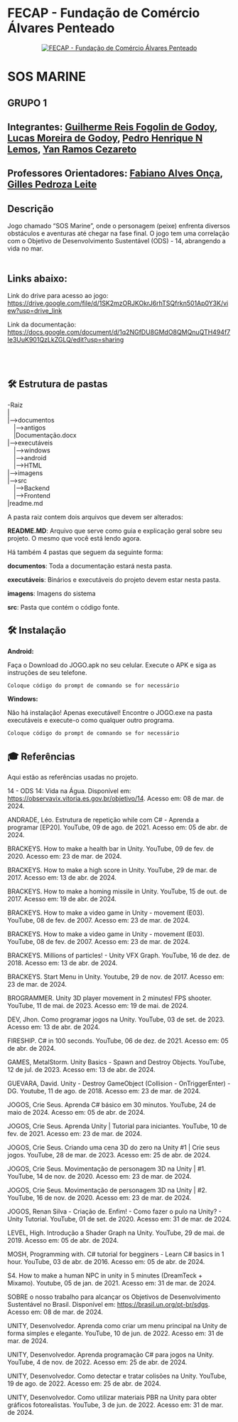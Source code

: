 # FECAP - Fundação de Comércio Álvares Penteado

<p align="center">
<a href= "https://www.fecap.br/"><img src="https://encrypted-tbn0.gstatic.com/images?q=tbn:ANd9GcRhZPrRa89Kma0ZZogxm0pi-tCn_TLKeHGVxywp-LXAFGR3B1DPouAJYHgKZGV0XTEf4AE&usqp=CAU" alt="FECAP - Fundação de Comércio Álvares Penteado" border="0"></a>
</p>

# SOS MARINE

## GRUPO 1

## Integrantes: <a href="https://www.linkedin.com/in/victorbarq/">Guilherme Reis Fogolin de Godoy</a>, <a href="https://www.linkedin.com/in/victorbarq/">Lucas Moreira de Godoy</a>, <a href="https://www.linkedin.com/in/victorbarq/">Pedro Henrique N Lemos</a>, <a href="https://www.linkedin.com/in/victorbarq/">Yan Ramos Cezareto</a>

## Professores Orientadores: <a href="https://www.linkedin.com/in/victorbarq/">Fabiano Alves Onça</a>, <a href="https://www.linkedin.com/in/victorbarq/">Gilles Pedroza Leite</a>

## Descrição

Jogo chamado “SOS Marine”, onde o personagem (peixe) enfrenta diversos obstáculos e aventuras até chegar na fase final. O jogo tem uma correlação com o Objetivo de Desenvolvimento Sustentável (ODS) - 14, abrangendo a vida no mar.
<br><br>
## Links abaixo:
Link do drive para acesso ao jogo: <https://drive.google.com/file/d/1SK2mzORJKOkrJ6rhTSQfrkn501Ap0Y3K/view?usp=drive_link>

Link da documentação: <https://docs.google.com/document/d/1q2NGfDU8GMdO8QMQnuQTH494f7Ie3UuK901QzLkZGLQ/edit?usp=sharing>

<br><br>

## 🛠 Estrutura de pastas

-Raiz<br>
|<br>
|-->documentos<br>
  &emsp;|-->antigos<br>
  &emsp;|Documentação.docx<br>
|-->executáveis<br>
  &emsp;|-->windows<br>
  &emsp;|-->android<br>
  &emsp;|-->HTML<br>
|-->imagens<br>
|-->src<br>
  &emsp;|-->Backend<br>
  &emsp;|-->Frontend<br>
|readme.md<br>

A pasta raiz contem dois arquivos que devem ser alterados:

<b>README.MD</b>: Arquivo que serve como guia e explicação geral sobre seu projeto. O mesmo que você está lendo agora.

Há também 4 pastas que seguem da seguinte forma:

<b>documentos</b>: Toda a documentação estará nesta pasta.

<b>executáveis</b>: Binários e executáveis do projeto devem estar nesta pasta.

<b>imagens</b>: Imagens do sistema

<b>src</b>: Pasta que contém o código fonte.

## 🛠 Instalação

<b>Android:</b>

Faça o Download do JOGO.apk no seu celular.
Execute o APK e siga as instruções de seu telefone.

```sh
Coloque código do prompt de comnando se for necessário
```

<b>Windows:</b>

Não há instalação! Apenas executável!
Encontre o JOGO.exe na pasta executáveis e execute-o como qualquer outro programa.

```sh
Coloque código do prompt de comnando se for necessário
```

## 🎓 Referências

Aqui estão as referências usadas no projeto.

14 - ODS 14: Vida na Água. Disponível em: https://observavix.vitoria.es.gov.br/objetivo/14. Acesso em: 08 de mar. de 2024.

ANDRADE, Léo. Estrutura de repetição while com C# - Aprenda a programar [EP20]. YouTube, 09 de ago. de 2021. Acesso em: 05 de abr. de 2024.

BRACKEYS. How to make a health bar in Unity. YouTube, 09 de fev. de 2020. Acesso em: 23 de mar. de 2024.

BRACKEYS. How to make a high score in Unity. YouTube, 29 de mar. de 2017. Acesso em: 13 de abr. de 2024.

BRACKEYS. How to make a homing missile in Unity. YouTube, 15 de out. de 2017. Acesso em: 19 de abr. de 2024.

BRACKEYS. How to make a video game in Unity - movement (E03). YouTube, 08 de fev. de 2007. Acesso em: 23 de mar. de 2024.

BRACKEYS. How to make a video game in Unity - movement (E03). YouTube, 08 de fev. de 2007. Acesso em: 23 de mar. de 2024.

BRACKEYS. Millions of particles! - Unity VFX Graph. YouTube, 16 de dez. de 2018. Acesso em: 13 de abr. de 2024.

BRACKEYS. Start Menu in Unity. Youtube, 29 de nov. de 2017. Acesso em: 23 de mar. de 2024.

BROGRAMMER. Unity 3D player movement in 2 minutes! FPS shooter. YouTube, 11 de mai. de 2023. Acesso em: 19 de mai. de 2024.

DEV, Jhon. Como programar jogos na Unity. YouTube, 03 de set. de 2023. Acesso em: 13 de abr. de 2024.

FIRESHIP. C# in 100 seconds. YouTube, 06 de dez. de 2021. Acesso em: 05 de abr. de 2024.

GAMES, MetalStorm. Unity Basics - Spawn and Destroy Objects. YouTube, 12 de jul. de 2023. Acesso em: 13 de abr. de 2024.

GUEVARA, David. Unity - Destroy GameObject (Collision - OnTriggerEnter) - DG. Youtube, 11 de ago. de 2018. Acesso em:  23 de mar. de 2024.

JOGOS, Crie Seus. Aprenda C# básico em 30 minutos. YouTube, 24 de maio de 2024. Acesso em: 05 de abr. de 2024.

JOGOS, Crie Seus. Aprenda Unity | Tutorial para iniciantes. YouTube, 10 de fev. de 2021. Acesso em: 23 de mar. de 2024.

JOGOS, Crie Seus. Criando uma cena 3D do zero na Unity #1 | Crie seus jogos. YouTube, 28 de mar. de 2023. Acesso em: 25 de abr. de 2024.

JOGOS, Crie Seus. Movimentação de personagem 3D na Unity | #1. YouTube, 14 de nov. de 2020. Acesso em: 23 de mar. de 2024.

JOGOS, Crie Seus. Movimentação de personagem 3D na Unity | #2. YouTube, 16 de nov. de 2020. Acesso em: 23 de mar. de 2024.

JOGOS, Renan Silva - Criação de. Enfim! - Como fazer o pulo na Unity? - Unity Tutorial. YouTube, 01 de set. de 2020. Acesso em: 31 de mar. de 2024.

LEVEL, High. Introdução a Shader Graph na Unity. YouTube, 29 de mai. de 2019. Acesso em: 05 de abr. de 2024.

MOSH, Programming with. C# tutorial for begginers - Learn C# basics in 1 hour. YouTube, 03 de abr. de 2016. Acesso em: 05 de abr. de 2024.

S4. How to make a human NPC in unity in 5 minutes (DreamTeck + Mixamo). Youtube, 05 de jan. de 2021. Acesso em: 31 de mar. de 2024.

SOBRE o nosso trabalho para alcançar os Objetivos de Desenvolvimento Sustentável no Brasil. Disponível em: https://brasil.un.org/pt-br/sdgs. Acesso em: 08 de mar. de 2024.

UNITY, Desenvolvedor. Aprenda como criar um menu principal na Unity de forma simples e elegante. YouTube, 10 de jun. de 2022. Acesso em: 31 de mar. de 2024.

UNITY, Desenvolvedor. Aprenda programação C# para jogos na Unity. YouTube, 4 de nov. de 2022. Acesso em: 25 de abr. de 2024.

UNITY, Desenvolvedor. Como detectar e tratar colisões na Unity. YouTube, 19 de ago. de 2022. Acesso em: 25 de abr. de 2024.

UNITY, Desenvolvedor. Como utilizar materiais PBR na Unity para obter gráficos fotorealistas. YouTube, 3 de jun. de 2022. Acesso em: 31 de mar. de 2024.
